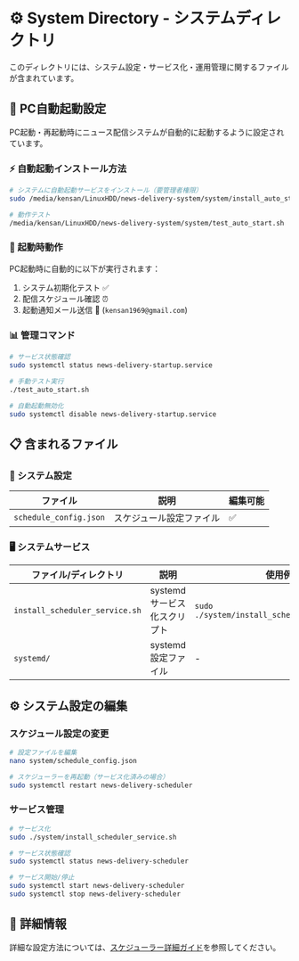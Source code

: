 # ⚙️ System Directory - システムディレクトリ

このディレクトリには、システム設定・サービス化・運用管理に関するファイルが含まれています。

## 🚀 PC自動起動設定

PC起動・再起動時にニュース配信システムが自動的に起動するように設定されています。

### ⚡ 自動起動インストール方法

```bash
# システムに自動起動サービスをインストール（要管理者権限）
sudo /media/kensan/LinuxHDD/news-delivery-system/system/install_auto_start.sh

# 動作テスト
/media/kensan/LinuxHDD/news-delivery-system/system/test_auto_start.sh
```

### 📧 起動時動作

PC起動時に自動的に以下が実行されます：
1. システム初期化テスト ✅
2. 配信スケジュール確認 ⏰
3. 起動通知メール送信 📧 (`kensan1969@gmail.com`)

### 📊 管理コマンド

```bash
# サービス状態確認
sudo systemctl status news-delivery-startup.service

# 手動テスト実行
./test_auto_start.sh

# 自動起動無効化
sudo systemctl disable news-delivery-startup.service
```

## 📋 含まれるファイル

### 🔧 システム設定
| ファイル | 説明 | 編集可能 |
|---------|------|---------|
| `schedule_config.json` | スケジュール設定ファイル | ✅ |

### 🖥️ システムサービス
| ファイル/ディレクトリ | 説明 | 使用例 |
|---------------------|------|-------|
| `install_scheduler_service.sh` | systemdサービス化スクリプト | `sudo ./system/install_scheduler_service.sh` |
| `systemd/` | systemd設定ファイル | - |

## ⚙️ システム設定の編集

### スケジュール設定の変更
```bash
# 設定ファイルを編集
nano system/schedule_config.json

# スケジューラーを再起動（サービス化済みの場合）
sudo systemctl restart news-delivery-scheduler
```

### サービス管理
```bash
# サービス化
sudo ./system/install_scheduler_service.sh

# サービス状態確認
sudo systemctl status news-delivery-scheduler

# サービス開始/停止
sudo systemctl start news-delivery-scheduler
sudo systemctl stop news-delivery-scheduler
```

## 📖 詳細情報

詳細な設定方法については、[スケジューラー詳細ガイド](../README_SCHEDULER.md)を参照してください。